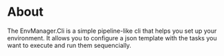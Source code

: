 # About
The EnvManager.Cli is a simple pipeline-like cli that helps you set up your environment. It allows you to configure a json template with the tasks you want to execute and run them sequencially.

